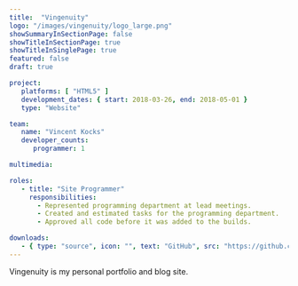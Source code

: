 ```yaml
---
title:  "Vingenuity"
logo: "/images/vingenuity/logo_large.png"
showSummaryInSectionPage: false
showTitleInSectionPage: true
showTitleInSinglePage: true
featured: false
draft: true

project:
   platforms: [ "HTML5" ]
   development_dates: { start: 2018-03-26, end: 2018-05-01 }
   type: "Website"

team:
   name: "Vincent Kocks"
   developer_counts:
      programmer: 1

multimedia:

roles:
   - title: "Site Programmer"
     responsibilities:
       - Represented programming department at lead meetings.
       - Created and estimated tasks for the programming department.
       - Approved all code before it was added to the builds.

downloads:
   - { type: "source", icon: "", text: "GitHub", src: "https://github.com/vingenuity/vingenuity-hugo-source" }
---
```


Vingenuity is my personal portfolio and blog site.

<!--more-->

